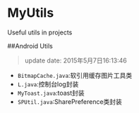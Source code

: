 # MyUtils
Useful utils in projects

##Android Utils
> update date: 2015年5月7日16:13:46

- `BitmapCache.java`:软引用缓存图片工具类
- `L.java`:控制台log封装
- `MyToast.java`:toast封装
- `SPUtil.java`:SharePreference类封装
